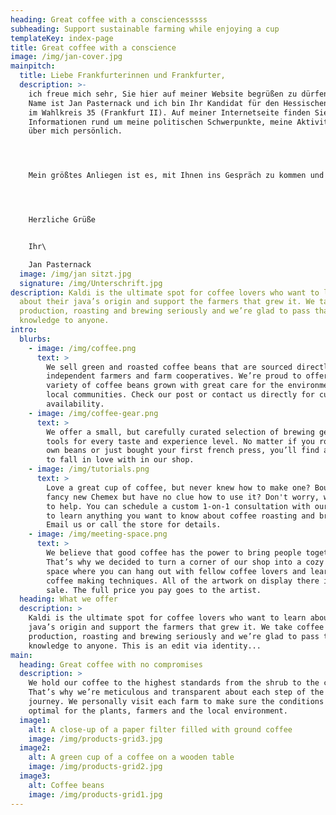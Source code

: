 ```yaml
---
heading: Great coffee with a consciencesssss
subheading: Support sustainable farming while enjoying a cup
templateKey: index-page
title: Great coffee with a conscience
image: /img/jan-cover.jpg
mainpitch:
  title: Liebe Frankfurterinnen und Frankfurter,
  description: >-
    ich freue mich sehr, Sie hier auf meiner Website begrüßen zu dürfen. Mein
    Name ist Jan Pasternack und ich bin Ihr Kandidat für den Hessischen Landtag
    im Wahlkreis 35 (Frankfurt II). Auf meiner Internetseite finden Sie
    Informationen rund um meine politischen Schwerpunkte, meine Aktivitäten und
    über mich persönlich.




    Mein größtes Anliegen ist es, mit Ihnen ins Gespräch zu kommen und im Gespräch zu bleiben. Bitte nutzen Sie das Kontaktformular oder die weiteren Kontaktmöglichkeiten für Ihre Fragen, Anregungen oder Kritik. Jedes Feedback hilft mir, mich noch gezielter für Ihre Interessen einzusetzen. Unter Termine erfahren Sie, wo Sie mich auch ohne vorherige Absprache antreffen und persönlich kennen lernen können. Ich freue mich darauf.




    Herzliche Grüße


    Ihr\

    Jan Pasternack
  image: /img/jan sitzt.jpg
  signature: /img/Unterschrift.jpg
description: Kaldi is the ultimate spot for coffee lovers who want to learn
  about their java’s origin and support the farmers that grew it. We take coffee
  production, roasting and brewing seriously and we’re glad to pass that
  knowledge to anyone.
intro:
  blurbs:
    - image: /img/coffee.png
      text: >
        We sell green and roasted coffee beans that are sourced directly from
        independent farmers and farm cooperatives. We’re proud to offer a
        variety of coffee beans grown with great care for the environment and
        local communities. Check our post or contact us directly for current
        availability.
    - image: /img/coffee-gear.png
      text: >
        We offer a small, but carefully curated selection of brewing gear and
        tools for every taste and experience level. No matter if you roast your
        own beans or just bought your first french press, you’ll find a gadget
        to fall in love with in our shop.
    - image: /img/tutorials.png
      text: >
        Love a great cup of coffee, but never knew how to make one? Bought a
        fancy new Chemex but have no clue how to use it? Don't worry, we’re here
        to help. You can schedule a custom 1-on-1 consultation with our baristas
        to learn anything you want to know about coffee roasting and brewing.
        Email us or call the store for details.
    - image: /img/meeting-space.png
      text: >
        We believe that good coffee has the power to bring people together.
        That’s why we decided to turn a corner of our shop into a cozy meeting
        space where you can hang out with fellow coffee lovers and learn about
        coffee making techniques. All of the artwork on display there is for
        sale. The full price you pay goes to the artist.
  heading: What we offer
  description: >
    Kaldi is the ultimate spot for coffee lovers who want to learn about their
    java’s origin and support the farmers that grew it. We take coffee
    production, roasting and brewing seriously and we’re glad to pass that
    knowledge to anyone. This is an edit via identity...
main:
  heading: Great coffee with no compromises
  description: >
    We hold our coffee to the highest standards from the shrub to the cup.
    That’s why we’re meticulous and transparent about each step of the coffee’s
    journey. We personally visit each farm to make sure the conditions are
    optimal for the plants, farmers and the local environment.
  image1:
    alt: A close-up of a paper filter filled with ground coffee
    image: /img/products-grid3.jpg
  image2:
    alt: A green cup of a coffee on a wooden table
    image: /img/products-grid2.jpg
  image3:
    alt: Coffee beans
    image: /img/products-grid1.jpg
---
```

